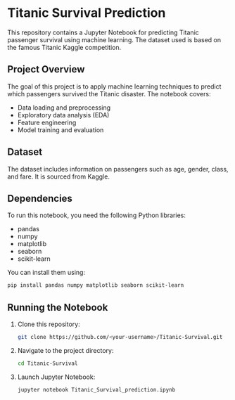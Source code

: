 # Titanic Survival Prediction

This repository contains a Jupyter Notebook for predicting Titanic passenger survival using machine learning. The dataset used is based on the famous Titanic Kaggle competition.

## Project Overview
The goal of this project is to apply machine learning techniques to predict which passengers survived the Titanic disaster. The notebook covers:
- Data loading and preprocessing
- Exploratory data analysis (EDA)
- Feature engineering
- Model training and evaluation

## Dataset
The dataset includes information on passengers such as age, gender, class, and fare. It is sourced from Kaggle.

## Dependencies
To run this notebook, you need the following Python libraries:
- pandas
- numpy
- matplotlib
- seaborn
- scikit-learn

You can install them using:
```bash
pip install pandas numpy matplotlib seaborn scikit-learn
```

## Running the Notebook
1. Clone this repository:
   ```bash
   git clone https://github.com/<your-username>/Titanic-Survival.git
   ```
2. Navigate to the project directory:
   ```bash
   cd Titanic-Survival
   ```
3. Launch Jupyter Notebook:
   ```bash
   jupyter notebook Titanic_Survival_prediction.ipynb
   ```

